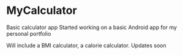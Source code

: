 # MyCalculator
Basic calculator app
Started working on a basic Android app for my personal portfolio

Will include a BMI calculator, a calorie calculator.
Updates soon
